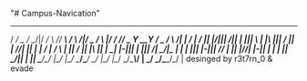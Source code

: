 "# Campus-Navication" 
 ____  ____  _      ____  _     ____    _      ____  _     _  _____ ____ _____ _  ____  _
/   _\/  _ \/ \__/|/  __\/ \ /\/ ___\  / \  /|/  _ \/ \ |\/ \/  __//  _ Y__ __Y \/  _ \/ \  /|
|  /  | / \|| |\/|||  \/|| | |||    \  | |\ ||| / \|| | //| || |  _| / \| / \ | || / \|| |\ ||
|  \__| |-||| |  |||  __/| \_/|\___ |  | | \||| |-||| \// | || |_//| |-|| | | | || \_/|| | \||
\____/\_/ \|\_/  \|\_/   \____/\____/  \_/  \|\_/ \|\__/  \_/\____\\_/ \| \_/ \_/\____/\_/  \|
desinged by r3t7rn_0 & evade
